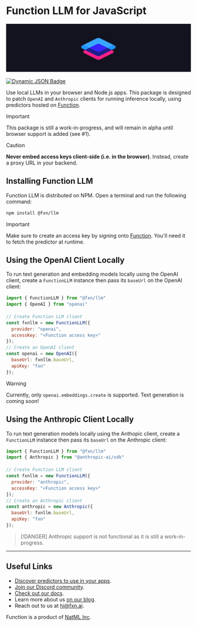 # Function LLM for JavaScript

![function logo](https://raw.githubusercontent.com/fxnai/.github/main/logo_wide.png)

[![Dynamic JSON Badge](https://img.shields.io/badge/dynamic/json?url=https%3A%2F%2Fdiscord.com%2Fapi%2Finvites%2Fy5vwgXkz2f%3Fwith_counts%3Dtrue&query=%24.approximate_member_count&logo=discord&logoColor=white&label=Function%20community)](https://fxn.ai/community)

Use local LLMs in your browser and Node.js apps. This package is designed to patch `OpenAI` and `Anthropic` clients for running inference locally, using predictors hosted on [Function](https://fxn.ai/explore).

> [!IMPORTANT]
> This package is still a work-in-progress, and will remain in alpha until browser support is added (see #1).

> [!CAUTION]
> **Never embed access keys client-side (i.e. in the browser)**. Instead, create a proxy URL in your backend.

## Installing Function LLM
Function LLM is distributed on NPM. Open a terminal and run the following command:
```bash
npm install @fxn/llm
```

> [!IMPORTANT]
> Make sure to create an access key by signing onto [Function](https://fxn.ai/settings/developer). You'll need it to fetch the predictor at runtime.

## Using the OpenAI Client Locally
To run text generation and embedding models locally using the OpenAI client, create a `FunctionLLM` instance then pass its `baseUrl` on the OpenAI client:
```js
import { FunctionLLM } from "@fxn/llm"
import { OpenAI } from "openai"

// Create Function LLM client
const fxnllm = new FunctionLLM({
  provider: "openai",
  accessKey: "<Function access key>"
});
// Create an OpenAI client
const openai = new OpenAI({
  baseUrl: fxnllm.baseUrl,
  apiKey: "fxn"
});
```

> [!WARNING]
> Currently, only `openai.embeddings.create` is supported. Text generation is coming soon!

## Using the Anthropic Client Locally
To run text generation models locally using the Anthopic client, create a `FunctionLLM` instance then pass its `baseUrl` on the Anthropic client:
```js
import { FunctionLLM } from "@fxn/llm"
import { Anthropic } from "@anthropic-ai/sdk"

// Create Function LLM client
const fxnllm = new FunctionLLM({
  provider: "anthropic",
  accessKey: "<Function access key>"
});
// Create an Anthropic client
const anthropic = new Anthropic({
  baseUrl: fxnllm.baseUrl,
  apiKey: "fxn"
});
```

> [!DANGER]
> Anthropic support is not functional as it is still a work-in-progress.
___

## Useful Links
- [Discover predictors to use in your apps](https://fxn.ai/explore).
- [Join our Discord community](https://fxn.ai/community).
- [Check out our docs](https://docs.fxn.ai).
- Learn more about us [on our blog](https://blog.fxn.ai).
- Reach out to us at [hi@fxn.ai](mailto:hi@fxn.ai).

Function is a product of [NatML Inc](https://github.com/natmlx).